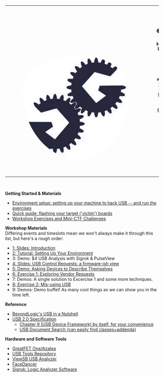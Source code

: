 <table style="border: none !important;" ><tr style="border: none;"><td style="border: none;">
<a href="https://greatscottgadgets.com"><img class="w-100 ml-5 d-block" style="max-width: 450px;padding: 50px;padding-top: 4vh; border-radius: 50%; padding-right: 75px" src="placeholder_gsg_monotone.png" /></a>
</td><td style="border: none;">
        <h3 class="text-center mr-5" style="text-align: center; line-height: 1;">
        	<p><a href="http://www.github.com/usb-tools"><img src="usb-tools_logo_90cw.png" width="200px"></a></p>
            <p><strong>Hacking USB on the Cheap with USB-Tools</strong><br />
            <small>with <a href="https://twitter.com/ktemkin">Kate Temkin</a>, <a href="https://twitter.com/Qyriad">Mikaela Szekely</a>, <a href="https://greatscottgadgets.com">Great Scott Gadgets</a>, and Friends</small></p><br/>
            <p><small><small><b>Current iteration:</b> <a href="https://mini.usbc.tf">See CTF System</a></small></small><br />
            </p>
        </h3>
</td></tr></table>
<br />

<p><strong>Getting Started & Materials</strong></p>
<ul>
<li> <a href="environment">Environment setup: setting up your machine to hack USB -- and run the exercises</a></li>
<li> <a href="flashing">Quick guide: flashing your target ('victim') boards</a></li>
<li> <a href="challenges">Workshop Exercises and Mini-CTF Challenges</a></li>
</ul>

<p><strong>Workshop Materials</strong><br /> Differing events and timeslots mean we won't always make it through this list, but here's a rough order:</p>
<ul>
<li> <a href="front_matter_bsides.pdf">1: Slides: Introduction</a></li>
<li> <a href="environment">2: Tutorial: Setting Up Your Environment</a></li>
<li> 3: Demo: $4 USB Analysis with Sigrok & PulseView </li>
<li> <a href="control_requests.pdf">4: Slides: USB Control Requests: a firmware-ish view</a></li>
<li> <a href="explore-usb-example.py">5: Demo: Asking Devices to Describe Themselves </a></li>
<li> <a href="challenges">6: Exercise 1: Exploring Vendor Requests</a></li>
<li> 7: Demos: A single solution to Excercise 1 and some more techniques.</li>
<li> <a href="challenges">8: Exercise 2: Mis-using USB</a></li>
<li> 9: Demos: Demo buffet! As many cool things as we can show you in the time left.</li>
</ul>

<p><strong>Reference</strong></p>
<ul>
<li> <a href="http://www.beyondlogic.org/usbnutshell/">BeyondLogic's USB in a Nutshell</a></li>
<li> <a href="usb_20_spec.pdf">USB 2.0 Specification</a>
	<ul>
    <li><a href="usb_device_framework_chapter.pdf">Chapter 9 (USB Device Framework) by itself, for your convenience</a></li>
        <li><a href="https://www.usb.org/documents">USB Document Search (can easily find classes+addenda)</a></li>
    </ul>
</li>
</ul>

<p><strong>Hardware and Software Tools</strong></p>
<ul>
<li> <a href="https://greatscottgadgets.com/greatfet/one/">GreatFET One/Azalea</a></li>
<li> <a href="https://github.com/usb-tools">USB Tools Repository</a></li>
<li> <a href="https://github.com/usb-tools/viewsb">ViewSB USB Analyzer</a></li>
<li> <a href="https://github.com/usb-tools/facedancer">FaceDancer</a></li>
<li> <a href="https://sigrok.org">Sigrok: Logic Analyzer Software</a></li>
</ul>

